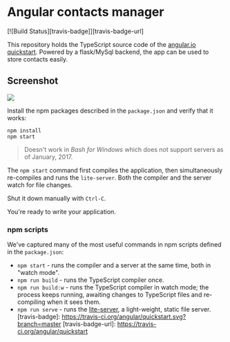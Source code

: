 # Angular contacts manager
[![Build Status][travis-badge]][travis-badge-url]

This repository holds the TypeScript source code of the [angular.io quickstart](https://angular.io/docs/ts/latest/quickstart.html). Powered by a flask/MySql backend, the app can be used to store contacts easily. 

<h2 id="screenshots">Screenshot</h2>

![](assets/screenshot/contacts.png)

Install the npm packages described in the `package.json` and verify that it works:

```shell
npm install
npm start
```

>Doesn't work in _Bash for Windows_ which does not support servers as of January, 2017.

The `npm start` command first compiles the application, 
then simultaneously re-compiles and runs the `lite-server`.
Both the compiler and the server watch for file changes.

Shut it down manually with `Ctrl-C`.

You're ready to write your application.

### npm scripts

We've captured many of the most useful commands in npm scripts defined in the `package.json`:

* `npm start` - runs the compiler and a server at the same time, both in "watch mode".
* `npm run build` - runs the TypeScript compiler once.
* `npm run build:w` - runs the TypeScript compiler in watch mode; the process keeps running, awaiting changes to TypeScript files and re-compiling when it sees them.
* `npm run serve` - runs the [lite-server](https://www.npmjs.com/package/lite-server), a light-weight, static file server. 
[travis-badge]: https://travis-ci.org/angular/quickstart.svg?branch=master
[travis-badge-url]: https://travis-ci.org/angular/quickstart
